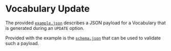 # Vocabulary Update

The provided [`example.json`](example.json) describes a JSON payload for a Vocabulary that is generated during an `UPDATE` option.

Provided with the example is the [`schema.json`](schema.json) that can be used to validate such a payload.
